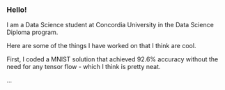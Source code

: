 ### Hello!

I am a Data Science student at Concordia University in the Data Science Diploma program.

Here are some of the things I have worked on that I think are cool.

First, I coded a MNIST solution that achieved 92.6% accuracy without the need for any tensor flow - which I think is pretty neat.

...

<!--
**Bruno-cj/Bruno-cj** is a ✨ _special_ ✨ repository because its `README.md` (this file) appears on your GitHub profile.

Here are some ideas to get you started:

- 🔭 I’m currently working on ...
- 🌱 I’m currently learning ...
- 👯 I’m looking to collaborate on ...
- 🤔 I’m looking for help with ...
- 💬 Ask me about ...
- 📫 How to reach me: ...
- 😄 Pronouns: ...
- ⚡ Fun fact: ...
-->
